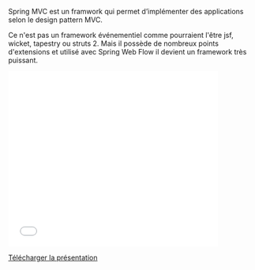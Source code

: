 Spring MVC est un framwork qui permet d’implémenter des applications selon le design pattern MVC.

Ce n'est pas un framework événementiel comme pourraient l'être jsf, wicket, tapestry ou struts 2. Mais il possède de nombreux points 
d'extensions et utilisé avec Spring Web Flow il devient un framework très puissant.

<div class="powerpoint">
	<iframe src="//www.slideshare.net/slideshow/embed_code/42572736" 
		width="425" height="355"
		frameborder="0" marginwidth="0" marginheight="0" scrolling="no"
		webkitallowfullscreen mozallowfullscreen allowfullscreen>
	</iframe>
</div>

<a class="icon icon-download" href="/blog/spring-mvc/assets/spring-mvc.zip">Télécharger la présentation</a>













